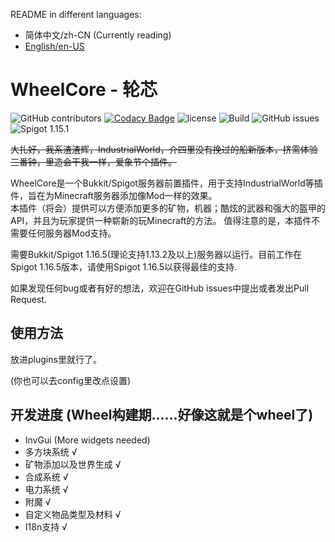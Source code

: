 README in different languages:
* 简体中文/zh-CN (Currently reading)
* [English/en-US][1]

# WheelCore - 轮芯

![GitHub contributors](https://img.shields.io/github/contributors/czm23333/IndustrialWorld)
[![Codacy Badge](https://api.codacy.com/project/badge/Grade/7ed7dc549a7e4212b193716ecced0773)](https://app.codacy.com/manual/czm23333/IndustrialWorld?utm_source=github.com&utm_medium=referral&utm_content=czm23333/IndustrialWorld&utm_campaign=Badge_Grade_Dashboard)
![license](https://img.shields.io/github/license/czm23333/IndustrialWorld)
![Build](https://github.com/czm23333/IndustrialWorld/workflows/Build/badge.svg)
![GitHub issues](https://img.shields.io/github/issues/czm23333/IndustrialWorld)
![Spigot 1.15.1](https://img.shields.io/badge/spigot-1.16.5-blue)

~~大扎好，我系渣渣辉，IndustrialWorld，介四里没有挽过的船新版本，挤需体验三番钟，里造会干我一样，爱象节个插件。~~  

WheelCore是一个Bukkit/Spigot服务器前置插件，用于支持IndustrialWorld等插件，旨在为Minecraft服务器添加像Mod一样的效果。  
本插件（将会）提供可以方便添加更多的矿物，机器；酷炫的武器和强大的盔甲的API，并且为玩家提供一种崭新的玩Minecraft的方法。 
值得注意的是，本插件不需要任何服务器Mod支持。

需要Bukkit/Spigot 1.16.5(理论支持1.13.2及以上)服务器以运行。目前工作在Spigot 1.16.5版本，请使用Spigot 1.16.5以获得最佳的支持.

如果发现任何bug或者有好的想法，欢迎在GitHub issues中提出或者发出Pull Request.

## 使用方法
放进plugins里就行了。

(你也可以去config里改点设置)

## 开发进度 (Wheel构建期……好像这就是个wheel了)
* InvGui (More widgets needed)
* 多方块系统 √
* 矿物添加以及世界生成 √
* 合成系统 √
* 电力系统 √
* 附魔 √
* 自定义物品类型及材料 √
* I18n支持 √

[1]: https://github.com/czm23333/IndustrialWorld/blob/master/README-EN.md
